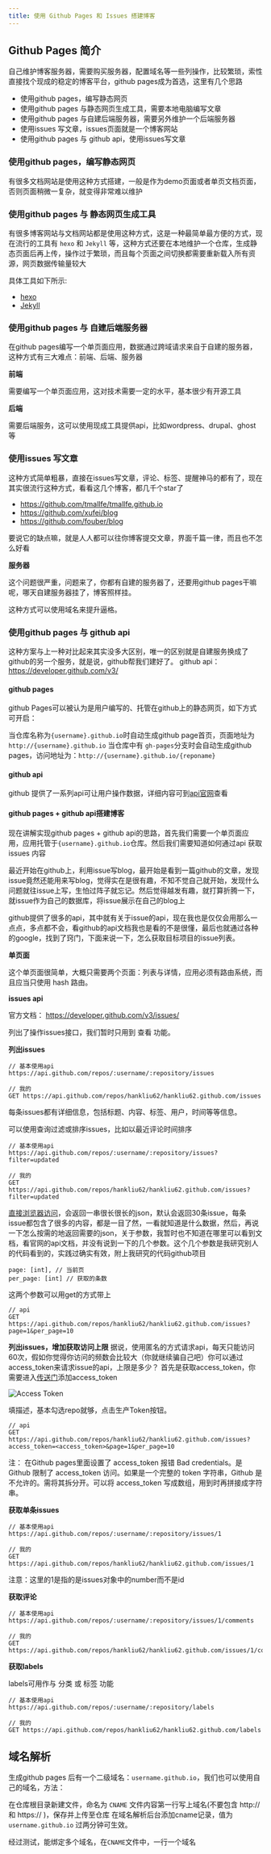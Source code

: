 ```yaml
---
title: 使用 Github Pages 和 Issues 搭建博客
---
```


## Github Pages 简介

自己维护博客服务器，需要购买服务器，配置域名等一些列操作，比较繁琐，索性直接找个现成的稳定的博客平台，github pages成为首选，这里有几个思路

- 使用github pages，编写静态网页
- 使用github pages 与静态网页生成工具，需要本地电脑编写文章
- 使用github pages 与自建后端服务器，需要另外维护一个后端服务器
- 使用issues 写文章，issues页面就是一个博客网站
- 使用github pages 与 github api，使用issues写文章

### 使用github pages，编写静态网页
有很多文档网站是使用这种方式搭建，一般是作为demo页面或者单页文档页面，否则页面稍微一复杂，就变得非常难以维护

### 使用github pages 与 静态网页生成工具

有很多博客网站与文档网站都是使用这种方式，这是一种最简单最方便的方式，现在流行的工具有 `hexo` 和 `Jekyll` 等，这种方式还要在本地维护一个仓库，生成静态页面后再上传，操作过于繁琐，而且每个页面之间切换都需要重新载入所有资源，网页数据传输量较大

具体工具如下所示:

- [hexo](https://github.com/hexojs/hexo)
- [Jekyll](https://github.com/jekyll/jekyll)

### 使用github pages 与 自建后端服务器
在github pages编写一个单页面应用，数据通过跨域请求来自于自建的服务器，这种方式有三大难点：前端、后端、服务器

**前端**

需要编写一个单页面应用，这对技术需要一定的水平，基本很少有开源工具

**后端**

需要后端服务，这可以使用现成工具提供api，比如wordpress、drupal、ghost等

### 使用issues 写文章

这种方式简单粗暴，直接在issues写文章，评论、标签、提醒神马的都有了，现在其实很流行这种方式，看看这几个博客，都几千个star了

- https://github.com/tmallfe/tmallfe.github.io
- https://github.com/xufei/blog
- https://github.com/fouber/blog

要说它的缺点嘛，就是人人都可以往你博客提交文章，界面千篇一律，而且也不怎么好看

**服务器**

这个问题很严重，问题来了，你都有自建的服务器了，还要用github pages干嘛呢，哪天自建服务器挂了，博客照样挂。

这种方式可以使用域名来提升逼格。

### 使用github pages 与 github api

这种方案与上一种对比起来其实没多大区别，唯一的区别就是自建服务换成了github的另一个服务，就是说，github帮我们建好了。
github api：https://developer.github.com/v3/

#### github pages
github Pages可以被认为是用户编写的、托管在github上的静态网页，如下方式可开启：

当仓库名称为`{username}.github.io`时自动生成github page首页，页面地址为 `http://{username}.github.io`
当仓库中有 `gh-pages`分支时会自动生成github pages，访问地址为：`http://{username}.github.io/{reponame}`

#### github api
github 提供了一系列api可让用户操作数据，详细内容可到[api官网](https://docs.github.com/zh/rest)查看

#### github pages + github api搭建博客
现在讲解实现github pages + github api的思路，首先我们需要一个单页面应用，应用托管于`{username}.github.io`仓库。然后我们需要知道如何通过api 获取 issues 内容

最近开始在github上，利用issue写blog，最开始是看到一篇github的文章，发现issue竟然还能用来写blog，觉得实在是很有趣，不知不觉自己就开始，发现什么问题就往issue上写，生怕过阵子就忘记。然后觉得越发有趣，就打算折腾一下，就issue作为自己的数据库，将issue展示在自己的blog上

github提供了很多的api，其中就有关于issue的api，现在我也是仅仅会用那么一点点，多点都不会，看github的api文档我也是看的不是很懂，最后也就通过各种的google，找到了窍门，下面来说一下，怎么获取目标项目的issue列表。

**单页面**

这个单页面很简单，大概只需要两个页面：列表与详情，应用必须有路由系统，而且应当只使用 hash 路由。

**issues api**

官方文档： https://developer.github.com/v3/issues/

列出了操作issues接口，我们暂时只用到 查看 功能。

**列出issues**

```
// 基本使用api
https://api.github.com/repos/:username/:repository/issues

// 我的
GET https://api.github.com/repos/hankliu62/hankliu62.github.com/issues
```

每条issues都有详细信息，包括标题、内容、标签、用户，时间等等信息。

可以使用查询过滤或排序issues，比如以最近评论时间排序

```
// 基本使用api
https://api.github.com/repos/:username/:repository/issues?filter=updated

// 我的
GET https://api.github.com/repos/hankliu62/hankliu62.github.com/issues?filter=updated
```

[直接浏览器访问](https://api.github.com/repos/hankliu62/hankliu62.github.com/issues)，会返回一串很长很长的json，默认会返回30条issue，每条issue都包含了很多的内容，都是一目了然，一看就知道是什么数据，然后，再说一下怎么按需的地返回需要的json，关于参数，我暂时也不知道在哪里可以看到文档，看官网的api文档，并没有说到一下的几个参数。这个几个参数是我研究别人的代码看到的，实践过确实有效，附上我研究的代码github项目

```
page: [int], // 当前页
per_page: [int] // 获取的条数
```

这两个参数可以用get的方式带上

```
// api
GET https://api.github.com/repos/hankliu62/hankliu62.github.com/issues?page=1&per_page=10
```

**列出issues，增加获取访问上限**
据说，使用匿名的方式请求api，每天只能访问60次，假如你觉得你访问的频数会比较大（你就继续骗自己吧）你可以通过access_token来请求issue的api，上限是多少？
首先是获取access_token，你需要进入[传送门](https://github.com/settings/tokens)添加access_token

![Access Token](https://github.com/hankliu62/hankliu62.github.com/assets/8088864/39482beb-4ba1-42ce-b490-55206b0fcc3d)

填描述，基本勾选repo就够，点击生产Token按钮。

```
// api
GET https://api.github.com/repos/hankliu62/hankliu62.github.com/issues?access_token=<access_token>&page=1&per_page=10
```

注：
在Github pages里面设置了 access_token 报错 Bad credentials。是 Github 限制了 access_token 访问。如果是一个完整的 token 字符串，Github 是不允许的。需将其拆分开。可以将 access_token 写成数组，用到时再拼接成字符串。

**获取单条issues**

```
// 基本使用api
https://api.github.com/repos/:username/:repository/issues/1

// 我的
GET https://api.github.com/repos/hankliu62/hankliu62.github.com/issues/1
```
注意：这里的1是指的是issues对象中的number而不是id

**获取评论**

```
// 基本使用api
https://api.github.com/repos/:username/:repository/issues/1/comments

// 我的
GET https://api.github.com/repos/hankliu62/hankliu62.github.com/issues/1/comments
```

**获取labels**

labels可用作与 分类 或 标签 功能

```
// 基本使用api
https://api.github.com/repos/:username/:repository/labels

// 我的
GET https://api.github.com/repos/hankliu62/hankliu62.github.com/labels
```

## 域名解析
生成github pages 后有一个二级域名：`username.github.io`，我们也可以使用自己的域名，方法：

在仓库根目录新建文件，命名为 `CNAME`
文件内容第一行写上域名(不要包含 http:// 和 https:// )，保存并上传至仓库
在域名解析后台添加cname记录，值为 `username.github.io`
过两分钟可生效。

经过测试，能绑定多个域名，在`CNAME`文件中，一行一个域名